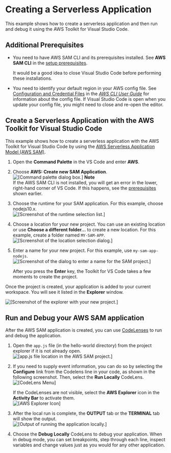 # Creating a Serverless Application<a name="create-sam"></a>

This example shows how to create a serverless application and then run and debug it using the AWS Toolkit for Visual Studio Code\.

## Additional Prerequisites<a name="create-sam-prereq"></a>
+ You need to have AWS SAM CLI and its prerequisites installed\. See **AWS SAM CLI** in the [setup prerequisites](setup-toolkit.md#setup-prereq)\.

  It would be a good idea to close Visual Studio Code before performing these installations\.
+ You need to identify your default region in your AWS config file\. See [Configuration and Credential Files](https://docs.aws.amazon.com/cli/latest/userguide/cli-configure-files.html) in the *[AWS CLI User Guide](https://docs.aws.amazon.com/cli/latest/userguide/)* for information about the config file\. If Visual Studio Code is open when you update your config file, you might need to close and re\-open the editor\.

## Create a Serverless Application with the AWS Toolkit for Visual Studio Code<a name="create-serverless-app"></a>

 This example shows how to create a serverless application with the AWS Toolkit for Visual Studio Code by using the [AWS Serverless Application Model \(AWS SAM\)](https://docs.aws.amazon.com/serverless-application-model/)\.

1. Open the **Command Palette** in the VS Code and enter **AWS**\.

1. Choose **AWS: Create new SAM Application**\.  
![\[Command palette dialog box.\]](http://docs.aws.amazon.com/toolkit-for-vscode/latest/userguide/images/sam-create-app-cmdlet.png)
**Note**  
If the AWS SAM CLI is not installed, you will get an error in the lower, right\-hand corner of VS Code\. If this happens, see the [prerequisites](#create-sam-prereq) shown earlier\.

1. Choose the runtime for your SAM application\. For this example, choose nodejs10\.x\.  
![\[Screenshot of the runtime selection list.\]](http://docs.aws.amazon.com/toolkit-for-vscode/latest/userguide/images/sam-create-app-runtime.png)

1. Choose a location for your new project\. You can use an existing location or use **Choose a different folder\.\.\.** to create a new location\. For this example, create a folder named `MY-SAM-APP`\.  
![\[Screenshot of the location selection dialog.\]](http://docs.aws.amazon.com/toolkit-for-vscode/latest/userguide/images/sam-create-app-location.png)

1. Enter a name for your new project\. For this example, use `my-sam-app-nodejs`\.  
![\[Screenshot of the dialog to enter a name for the SAM project.\]](http://docs.aws.amazon.com/toolkit-for-vscode/latest/userguide/images/sam-create-app-name.png)

   After you press the **Enter** key, the Toolkit for VS Code takes a few moments to create the project\.

Once the project is created, your application is added to your current workspace\. You will see it listed in the **Explorer** window\.

![\[Screenshot of the explorer with your new project.\]](http://docs.aws.amazon.com/toolkit-for-vscode/latest/userguide/images/sam-create-app-explorer.png)

## Run and Debug your AWS SAM application<a name="run-debug-sam-app"></a>

After the AWS SAM application is created, you can use [CodeLenses](https://code.visualstudio.com/blogs/2017/02/12/code-lens-roundup) to run and debug the application\.

1. Open the `app.js` file \(in the hello\-world directory\) from the project explorer if it is not already open\.  
![\[app.js file location in the AWS SAM project.\]](http://docs.aws.amazon.com/toolkit-for-vscode/latest/userguide/images/sam-app-file.png)

1. If you need to supply event information, you can do so by selecting the **Configure** link from the Codelens line in your code, as shown in the following screenshot\. Then, select the **Run Locally** CodeLens\.  
![\[CodeLens Menu\]](http://docs.aws.amazon.com/toolkit-for-vscode/latest/userguide/images/lambda-codelens-menu.png)

   If the CodeLenses are not visible, select the **AWS Explorer** icon in the **Activity Bar** to activate them\.  
![\[AWS Explorer Icon\]](http://docs.aws.amazon.com/toolkit-for-vscode/latest/userguide/images/aws-explorer-icon.png)

1. After the local run is complete, the **OUTPUT** tab or the **TERMINAL** tab will show the output\.  
![\[Output of running the application locally.\]](http://docs.aws.amazon.com/toolkit-for-vscode/latest/userguide/images/sam-run-locally.png)

1. Choose the **Debug Locally** CodeLens to debug your application\. When in debug mode, you can set breakpoints, step through each line, inspect variables and change values just as you would for any other application\.